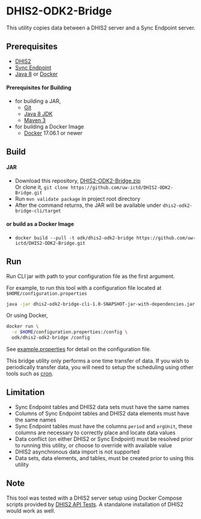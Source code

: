# DHIS2-ODK2-Bridge

This utility copies data between a DHIS2 server and a Sync Endpoint server.

## Prerequisites

  - [DHIS2](https://www.dhis2.org/documentation)
  - [Sync Endpoint](https://github.com/opendatakit/sync-endpoint-default-setup)
  - [Java 8](http://openjdk.java.net/) or [Docker](https://www.docker.com/community-edition)

#### Prerequisites for Building 

 - for building a JAR, 
   - [Git](https://git-scm.com/)
   - [Java 8 JDK](http://openjdk.java.net/)
   - [Maven 3](https://maven.apache.org/)
 - for building a Docker Image
   - [Docker](https://www.docker.com/community-edition) 17.06.1 or newer

## Build
 
#### JAR

  - Download this repository, [DHIS2-ODK2-Bridge.zip](archive/master.zip)  
  Or clone it, `git clone https://github.com/uw-ictd/DHIS2-ODK2-Bridge.git`
  - Run `mvn validate package` in project root directory
  - After the command returns, the JAR will be available under `dhis2-odk2-bridge-cli/target`

#### or build as a Docker Image

  - `docker build --pull -t odk/dhis2-odk2-bridge https://github.com/uw-ictd/DHIS2-ODK2-Bridge.git`
  
## Run

Run CLI jar with path to your configuration file as the first argument.

For example, to run this tool with a configuration file located at `$HOME/configuration.properties`
```sh
java -jar dhis2-odk2-bridge-cli-1.0-SNAPSHOT-jar-with-dependencies.jar $HOME/configuration.properties
```

Or using Docker, 
```sh
docker run \
  -v $HOME/configuration.properties:/config \
  odk/dhis2-odk2-bridge /config
```

See [example.properties](example.properties) for detail on the configuration file. 

This bridge utility only performs a one time transfer of data. If you wish to periodically transfer
data, you will need to setup the scheduling using other tools such as [cron](https://wiki.archlinux.org/index.php/cron).

## Limitation

 - Sync Endpoint tables and DHIS2 data sets must have the same names
 - Columns of Sync Endpoint tables and DHIS2 data elements must have the same names
 - Sync Endpoint tables must have the columns `period` and `orgUnit`, 
 these columns are necessary to correctly place and locate data values
 - Data conflict (on either DHIS2 or Sync Endpoint) must be resolved prior to running this utility, 
 or choose to override with available value
 - DHIS2 asynchronous data import is not supported
 - Data sets, data elements, and tables, must be created prior to using this utility

## Note

This tool was tested with a DHIS2 server setup using Docker Compose scripts provided by 
[DHIS2 API Tests](https://github.com/dhis2/api-tests). A standalone installation of DHIS2 would work as well.